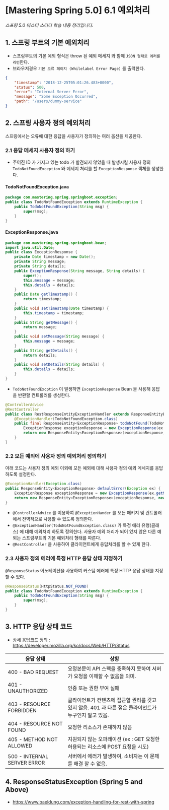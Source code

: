# [Mastering Spring 5.0] 6.1 예외처리


_스프링 5.0 마스터 스터디 학습 내용 정리입니다._


## 1. 스프링 부트의 기본 예외처리
+ 스프링부트의 기본 예외 형식은 throw 된 예외 메세지 와 함께 `JSON 형태로 에러를 리턴`한다.
+ 브라우저경우 `기본 오류 페이지 (Whilelabel Error Page)` 를 출력한다.

```json
{
    "timestamp": "2018-12-25T05:01:26.483+0000",
    "status": 500,
    "error": "Internal Server Error",
    "message": "Some Exception Occurred",
    "path": "/users/dummy-service"
}
```

## 2. 스프링 사용자 정의 예외처리
스프링에서는 오류에 대한 응답을 사용자가 정의하는 여러 옵션을 제공한다.
### 2.1 응답 메세지 사용자 정의 하기
+  주어진 ID 가 가지고 있는 todo 가 발견되지 않았을 때 발생시킬 사용자 정의 `TodoNotFoundException` 와 메세지 처리를 할 `ExceptionResponse` 객체를 생성한다.

#### TodoNotFoundException.java
```java
package com.mastering.spring.springboot.exception;
public class TodoNotFoundException extends RuntimeException {
    public TodoNotFoundException(String msg) {
        super(msg);
    }
}
```

#### ExceptionResponse.java
```java
package com.mastering.spring.springboot.bean;
import java.util.Date;
public class ExceptionResponse {
    private Date timestamp = new Date();
    private String message;
    private String details;
    public ExceptionResponse(String message, String details) {
        super();
        this.message = message;
        this.details = details;
    }
    public Date getTimestamp() {
        return timestamp;
    }
    public void setTimestamp(Date timestamp) {
        this.timestamp = timestamp;
    }
    public String getMessage() {
        return message;
    }
    public void setMessage(String message) {
        this.message = message;
    }
    public String getDetails() {
        return details;
    }
    public void setDetails(String details) {
        this.details = details;
    }
}
```

+ `TodoNotFoundExcption` 이 발생하면 `ExceptionResponse` Bean 을 사용해 응답을 반환할 컨트롤러를 생성한다.

```java
@ControllerAdvice
@RestController
public class RestResponseEntityExceptionHandler extends ResponseEntityExceptionHandler {
    @ExceptionHandler(TodoNotFoundException.class)
    public final ResponseEntity<ExceptionResponse> todoNotFound(TodoNotFoundException ex) {
        ExceptionResponse exceptionResponse = new ExceptionResponse(ex.getMessage(), "Any details you would want to add.");
        return new ResponseEntity<ExceptionResponse>(exceptionResponse, new HttpHeaders(), HttpStatus.NOT_FOUND);
    }
}
```

### 2.2 모든 예외에 사용자 정의 예외처리 정의하기
아래 코드는 사용자 정의 예외 이외에 모든 예외에 대해 사용자 정의 예외 메세지를 응답하도록 설정한다.

```java
@ExceptionHandler(Exception.class)
public ResponseEntity<ExceptionResponse> defaultError(Exception ex) {
    ExceptionResponse exceptionResponse = new ExceptionResponse(ex.getMessage(), "알수없는 에러...");
    return new ResponseEntity<ExceptionResponse>(exceptionResponse, new HttpHeaders(), HttpStatus.INTERNAL_SERVER_ERROR);
}
```

+ `@ControllerAdvice` 를 이용하여 `@ExceptionHander` 를 모든 패키지 및 컨트롤러에서 전역적으로 사용할 수 있도록 정의한다. 
+ `@ExceptionHandler(TodoNotFoundException.class)` 가 특정 에러 유형(클래스) 에 대해 예외처리 하도록 정의한다. 사용자 예외 처리가 되어 있지 않은 다른 예외는 스프링부트의 기본 예외처리 형태를 따른다.
+ ``@RestController`` 을 사용하여 클라이언트에게 응답처리를 할 수 있게 한다.

### 2.3 사용자 정의 에러에 특정 HTTP 응답 상태 지정하기
``@ResponseStatus`` 어노테이션을 사용하여 커스텀 에러에 특정 HTTP 응답 상태를 지정할 수 있다.

```java
@ResponseStatus(HttpStatus.NOT_FOUND)
public class TodoNotFoundException extends RuntimeException {
    public TodoNotFoundException(String msg) {
        super(msg);
    }
}
```

## 3. HTTP 응답 상태 코드
+ 상세 응답코드 정의 : https://developer.mozilla.org/ko/docs/Web/HTTP/Status

| 응답 상태 | 상황 |
| ----------| -----------|
| 400 - BAD REQUEST | 요청본문이 API 스펙을 충족하지 못하여 서버가 요청을 이해할 수 없음을 의미. |
| 401 - UNAUTHORIZED  | 인증 또는 권한 부여 실패 |
| 403 - RESOURCE FORBIDDEN  | 클라이언트가 컨텐츠에 접근할 권리를 갖고 있지 않음. 401 과 다른 점은 클라이언트가 누구인지 알고 있음. |
| 404 - RESOURCE NOT FOUND | 요청한 리소스가 존재하지 않음 |
| 405 - METHOD NOT ALLOWED | 지원되지 않는 오퍼레이션 (ex : GET 요청한 허용되는 리소스에 POST 요청을 시도) |
| 500 - INTERNAL SERVER ERROR | 서버에서 에러가 발생하여, 소비자는 이 문제를 해결 할 수 없음. |

## 4. ResponseStatusException (Spring 5 and Above)

+ https://www.baeldung.com/exception-handling-for-rest-with-spring
